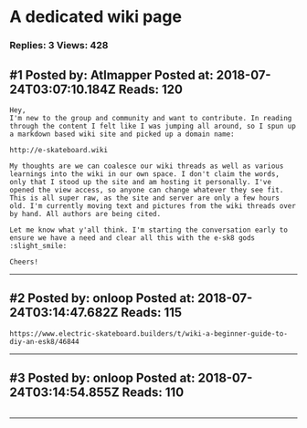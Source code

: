 # A dedicated wiki page

### Replies: 3 Views: 428

## \#1 Posted by: Atlmapper Posted at: 2018-07-24T03:07:10.184Z Reads: 120

```
Hey,
I'm new to the group and community and want to contribute. In reading through the content I felt like I was jumping all around, so I spun up a markdown based wiki site and picked up a domain name:

http://e-skateboard.wiki

My thoughts are we can coalesce our wiki threads as well as various learnings into the wiki in our own space. I don't claim the words, only that I stood up the site and am hosting it personally. I've opened the view access, so anyone can change whatever they see fit. This is all super raw, as the site and server are only a few hours old. I'm currently moving text and pictures from the wiki threads over by hand. All authors are being cited.

Let me know what y'all think. I'm starting the conversation early to ensure we have a need and clear all this with the e-sk8 gods :slight_smile:

Cheers!
```

---
## \#2 Posted by: onloop Posted at: 2018-07-24T03:14:47.682Z Reads: 115

```
https://www.electric-skateboard.builders/t/wiki-a-beginner-guide-to-diy-an-esk8/46844
```

---
## \#3 Posted by: onloop Posted at: 2018-07-24T03:14:54.855Z Reads: 110

```

```

---
